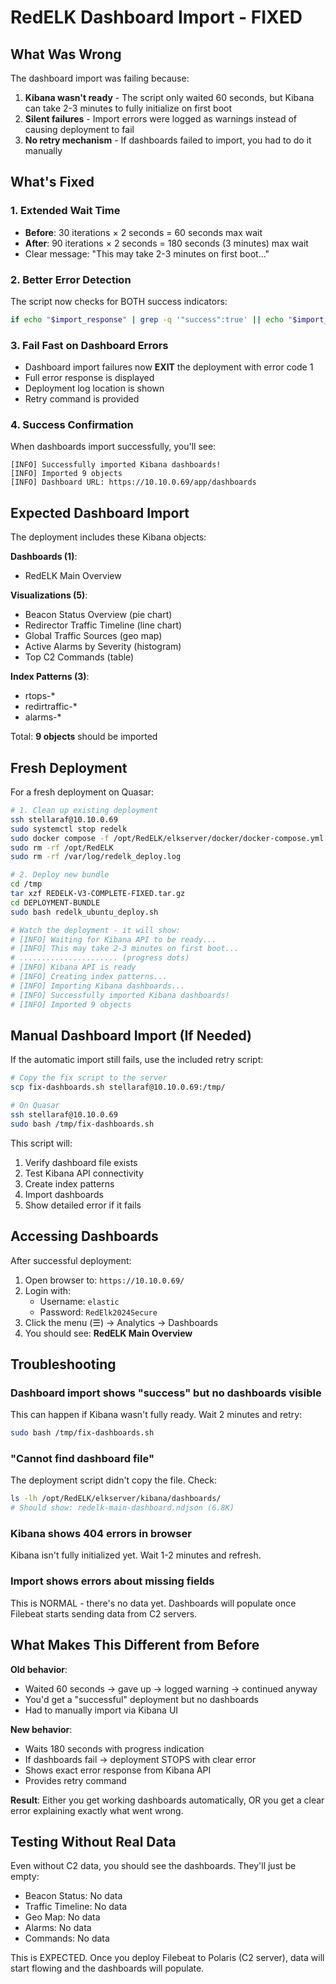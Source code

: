 # RedELK Dashboard Import - FIXED

## What Was Wrong

The dashboard import was failing because:

1. **Kibana wasn't ready** - The script only waited 60 seconds, but Kibana can take 2-3 minutes to fully initialize on first boot
2. **Silent failures** - Import errors were logged as warnings instead of causing deployment to fail
3. **No retry mechanism** - If dashboards failed to import, you had to do it manually

## What's Fixed

### 1. Extended Wait Time
- **Before**: 30 iterations × 2 seconds = 60 seconds max wait
- **After**: 90 iterations × 2 seconds = 180 seconds (3 minutes) max wait
- Clear message: "This may take 2-3 minutes on first boot..."

### 2. Better Error Detection
The script now checks for BOTH success indicators:
```bash
if echo "$import_response" | grep -q '"success":true' || echo "$import_response" | grep -q '"successCount"'; then
```

### 3. Fail Fast on Dashboard Errors
- Dashboard import failures now **EXIT** the deployment with error code 1
- Full error response is displayed
- Deployment log location is shown
- Retry command is provided

### 4. Success Confirmation
When dashboards import successfully, you'll see:
```
[INFO] Successfully imported Kibana dashboards!
[INFO] Imported 9 objects
[INFO] Dashboard URL: https://10.10.0.69/app/dashboards
```

## Expected Dashboard Import

The deployment includes these Kibana objects:

**Dashboards (1)**:
- RedELK Main Overview

**Visualizations (5)**:
- Beacon Status Overview (pie chart)
- Redirector Traffic Timeline (line chart)
- Global Traffic Sources (geo map)
- Active Alarms by Severity (histogram)
- Top C2 Commands (table)

**Index Patterns (3)**:
- rtops-*
- redirtraffic-*
- alarms-*

Total: **9 objects** should be imported

## Fresh Deployment

For a fresh deployment on Quasar:

```bash
# 1. Clean up existing deployment
ssh stellaraf@10.10.0.69
sudo systemctl stop redelk
sudo docker compose -f /opt/RedELK/elkserver/docker/docker-compose.yml down -v
sudo rm -rf /opt/RedELK
sudo rm -rf /var/log/redelk_deploy.log

# 2. Deploy new bundle
cd /tmp
tar xzf REDELK-V3-COMPLETE-FIXED.tar.gz
cd DEPLOYMENT-BUNDLE
sudo bash redelk_ubuntu_deploy.sh

# Watch the deployment - it will show:
# [INFO] Waiting for Kibana API to be ready...
# [INFO] This may take 2-3 minutes on first boot...
# ...................... (progress dots)
# [INFO] Kibana API is ready
# [INFO] Creating index patterns...
# [INFO] Importing Kibana dashboards...
# [INFO] Successfully imported Kibana dashboards!
# [INFO] Imported 9 objects
```

## Manual Dashboard Import (If Needed)

If the automatic import still fails, use the included retry script:

```bash
# Copy the fix script to the server
scp fix-dashboards.sh stellaraf@10.10.0.69:/tmp/

# On Quasar
ssh stellaraf@10.10.0.69
sudo bash /tmp/fix-dashboards.sh
```

This script will:
1. Verify dashboard file exists
2. Test Kibana API connectivity
3. Create index patterns
4. Import dashboards
5. Show detailed error if it fails

## Accessing Dashboards

After successful deployment:

1. Open browser to: `https://10.10.0.69/`
2. Login with:
   - Username: `elastic`
   - Password: `RedElk2024Secure`
3. Click the menu (☰) → Analytics → Dashboards
4. You should see: **RedELK Main Overview**

## Troubleshooting

### Dashboard import shows "success" but no dashboards visible

This can happen if Kibana wasn't fully ready. Wait 2 minutes and retry:
```bash
sudo bash /tmp/fix-dashboards.sh
```

### "Cannot find dashboard file"

The deployment script didn't copy the file. Check:
```bash
ls -lh /opt/RedELK/elkserver/kibana/dashboards/
# Should show: redelk-main-dashboard.ndjson (6.8K)
```

### Kibana shows 404 errors in browser

Kibana isn't fully initialized yet. Wait 1-2 minutes and refresh.

### Import shows errors about missing fields

This is NORMAL - there's no data yet. Dashboards will populate once Filebeat starts sending data from C2 servers.

## What Makes This Different from Before

**Old behavior**:
- Waited 60 seconds → gave up → logged warning → continued anyway
- You'd get a "successful" deployment but no dashboards
- Had to manually import via Kibana UI

**New behavior**:
- Waits 180 seconds with progress indication
- If dashboards fail → deployment STOPS with clear error
- Shows exact error response from Kibana API
- Provides retry command

**Result**: Either you get working dashboards automatically, OR you get a clear error explaining exactly what went wrong.

## Testing Without Real Data

Even without C2 data, you should see the dashboards. They'll just be empty:
- Beacon Status: No data
- Traffic Timeline: No data
- Geo Map: No data
- Alarms: No data
- Commands: No data

This is EXPECTED. Once you deploy Filebeat to Polaris (C2 server), data will start flowing and the dashboards will populate.
